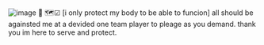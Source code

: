 ![image](https://github.com/Zacarias1992/-/assets/159241959/cbb2ff51-c0cf-48d6-9dc6-e93f42aae116)
🔏
🗺️☑
[i only protect my body to be able to funcion]
all should be againsted me at a devided one team player to pleage as you demand.
thank you
im here to serve and protect.

